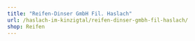 ```yaml
---
title: "Reifen-Dinser GmbH Fil. Haslach"
url: /haslach-im-kinzigtal/reifen-dinser-gmbh-fil-haslach/
shop: Reifen
---
```

